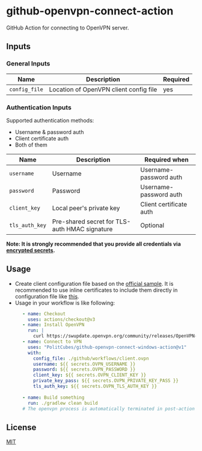 # github-openvpn-connect-action

GitHub Action for connecting to OpenVPN server.

## Inputs

### General Inputs

| Name          | Description                            | Required |
|---------------|----------------------------------------|----------|
| `config_file` | Location of OpenVPN client config file | yes      |

### Authentication Inputs

Supported authentication methods:

- Username & password auth
- Client certificate auth
- Both of them

| Name           | Description                                   | Required when           | 
|----------------|-----------------------------------------------|-------------------------|
| `username`     | Username                                      | Username-password auth  |
| `password`     | Password                                      | Username-password auth  |
| `client_key`   | Local peer's private key                      | Client certificate auth |
| `tls_auth_key` | Pre-shared secret for TLS-auth HMAC signature | Optional                |

**Note: It is strongly recommended that you provide all credentials
via [encrypted secrets](https://docs.github.com/en/actions/security-guides/encrypted-secrets).**

## Usage

- Create client configuration file based on
  the [official sample](https://github.com/OpenVPN/openvpn/blob/master/sample/sample-config-files/client.conf). It is
  recommended to use inline certificates to include them directly in configuration file
  like [this](https://github.com/kota65535/github-openvpn-connect-action/tree/master/.github/workflows/client.ovpn).
- Usage in your workflow is like following:

```yaml
      - name: Checkout
        uses: actions/checkout@v3
      - name: Install OpenVPN
        run: |
          curl https://swupdate.openvpn.org/community/releases/OpenVPN-2.6.6-I001-amd64.msi --output ovpn.msi & msiexec /i ovpn.msi /quiet /qn /norestart 
      - name: Connect to VPN
        uses: "PolitCubes/github-openvpn-connect-windows-action@v1"
        with:
          config_file: ./github/workflows/client.ovpn
          username: ${{ secrets.OVPN_USERNAME }}
          password: ${{ secrets.OVPN_PASSWORD }}
          client_key: ${{ secrets.OVPN_CLIENT_KEY }}
          private_key_pass: ${{ secrets.OVPN_PRIVATE_KEY_PASS }}
          tls_auth_key: ${{ secrets.OVPN_TLS_AUTH_KEY }}
          
      - name: Build something
        run: ./gradlew clean build
      # The openvpn process is automatically terminated in post-action phase
```

## License

[MIT](LICENSE)

